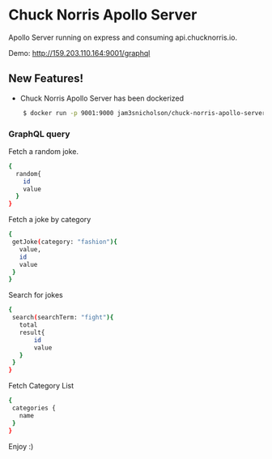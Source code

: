 # Chuck Norris Apollo Server
 Apollo Server running on express and consuming api.chucknorris.io.
 
Demo: http://159.203.110.164:9001/graphql

## New Features!

  -  Chuck Norris Apollo Server has been dockerized

```sh
    $ docker run -p 9001:9000 jam3snicholson/chuck-norris-apollo-server
```

### GraphQL query

Fetch a random joke.

```sh
{
  random{
    id
    value
  }
}
```
 Fetch a joke by category
 ```sh
{
  getJoke(category: "fashion"){
    value,
    id
    value
  }
}
```
  Search for jokes
 ```sh
{
  search(searchTerm: "fight"){
	total
    result{
        id
        value
    }
  }
}
```  

Fetch Category List
 ```sh
{
  categories {
    name
  }
}
```  


Enjoy :)
